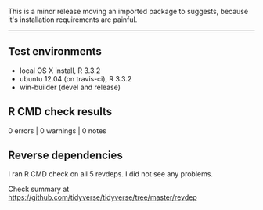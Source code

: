 This is a minor release moving an imported package to suggests, because it's 
installation requirements are painful.

---

## Test environments
* local OS X install, R 3.3.2
* ubuntu 12.04 (on travis-ci), R 3.3.2
* win-builder (devel and release)

## R CMD check results

0 errors | 0 warnings | 0 notes

## Reverse dependencies

I ran R CMD check on all 5 revdeps. I did not see any problems.

Check summary at https://github.com/tidyverse/tidyverse/tree/master/revdep
